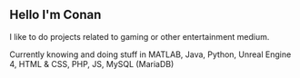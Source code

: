 ## Hello I'm Conan

I like to do projects related to gaming or other entertainment medium.

Currently knowing and doing stuff in MATLAB, Java, Python, Unreal Engine 4, HTML & CSS, PHP, JS, MySQL (MariaDB)
